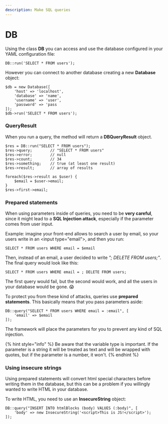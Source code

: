 ```yaml
---
description: Make SQL queries
---
```


# DB

Using the class **DB** you can access and use the database configured in your YAML configuration file:

```
DB::run('SELECT * FROM users');
```

However you can connect to another database creating a new **Database** object:

```
$db = new Database([
    'host' => 'localhost',
    'database' => 'name',
    'username' => 'user',
    'password' => 'pass
]);
$db->run('SELECT * FROM users');
```

### QueryResult

When you run a query, the method will return a **DBQueryResult** object.

```
$res = DB::run("SELECT * FROM users");
$res->query;        // "SELECT * FROM users"
$res->error;        // null
$res->count;        // 34
$res->something;    // true (at least one result)
$res->result;       // array of results

foreach($res->result as $user) {
    $email = $user->email;
}
$res->first->email;
```

### Prepared statements

When using parameters inside of queries, you need to be **very careful**, since it might lead to a **SQL Injection attack**, especially if the parameter comes from user input.

Example: imagine your front-end allows to search a user by email, so your users write in an \<input type="email">, and then you run:

```
SELECT * FROM users WHERE email = $email
```

Then, instead of an email, a user decided to write _"; DELETE FROM users;"_. The final query would look like this:

```
SELECT * FROM users WHERE email = ; DELETE FROM users;
```

The first query would fail, but the second would work, and all the users in your database would be gone. 😱

To protect you from these kind of attacks, queries use **prepared statements**. This basically means that you pass parameters aside:

```
DB::query("SELECT * FROM users WHERE email = :email", [
    'email' => $email
]);
```

The framework will place the parameters for you to prevent any kind of SQL injection.

{% hint style="info" %}
Be aware that the variable type is important. If the parameter is a string it will be treated as text and will be wrapped with quotes, but if the parameter is a number, it won't.
{% endhint %}

### Using insecure strings

Using prepared statements will convert html special characters before writing them in the database, but this can be a problem if you willingly wanted to write HTML in your database.

To write HTML, you need to use an **InsecureString** object:

```
DB::query("INSERT INTO htmlBlocks (body) VALUES (:body)", [
    'body' => new InsecureString('<script>This is JS!</script>');
]);
```
